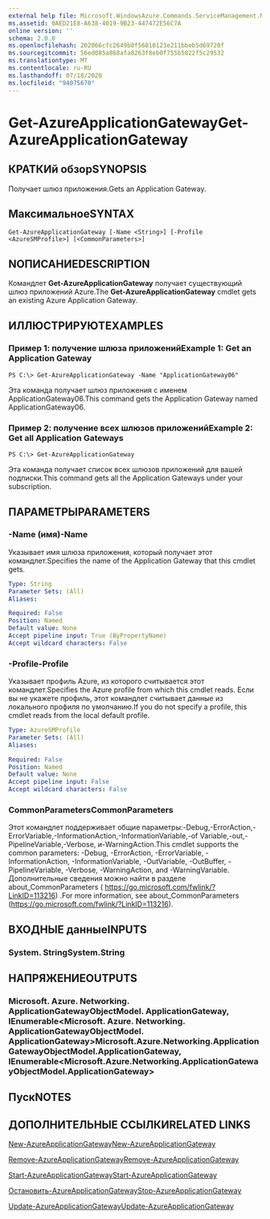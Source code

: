 ```yaml
---
external help file: Microsoft.WindowsAzure.Commands.ServiceManagement.Network.dll-Help.xml
ms.assetid: 0AED21E8-A638-4019-9B23-447472E56C7A
online version: ''
schema: 2.0.0
ms.openlocfilehash: 202066cfc2649b0f56810123e211bbeb5d69720f
ms.sourcegitcommit: 56ed085a868afa8263f8eb0f755b5822f5c29532
ms.translationtype: MT
ms.contentlocale: ru-RU
ms.lasthandoff: 07/18/2020
ms.locfileid: "94075670"
---
```

# <span data-ttu-id="05648-101">Get-AzureApplicationGateway</span><span class="sxs-lookup"><span data-stu-id="05648-101">Get-AzureApplicationGateway</span></span>

## <span data-ttu-id="05648-102">КРАТКИй обзор</span><span class="sxs-lookup"><span data-stu-id="05648-102">SYNOPSIS</span></span>
<span data-ttu-id="05648-103">Получает шлюз приложения.</span><span class="sxs-lookup"><span data-stu-id="05648-103">Gets an Application Gateway.</span></span>

## <span data-ttu-id="05648-104">Максимальное</span><span class="sxs-lookup"><span data-stu-id="05648-104">SYNTAX</span></span>

```
Get-AzureApplicationGateway [-Name <String>] [-Profile <AzureSMProfile>] [<CommonParameters>]
```

## <span data-ttu-id="05648-105">NОПИСАНИЕ</span><span class="sxs-lookup"><span data-stu-id="05648-105">DESCRIPTION</span></span>
<span data-ttu-id="05648-106">Командлет **Get-AzureApplicationGateway** получает существующий шлюз приложений Azure.</span><span class="sxs-lookup"><span data-stu-id="05648-106">The **Get-AzureApplicationGateway** cmdlet gets an existing Azure Application Gateway.</span></span>

## <span data-ttu-id="05648-107">ИЛЛЮСТРИРУЮТ</span><span class="sxs-lookup"><span data-stu-id="05648-107">EXAMPLES</span></span>

### <span data-ttu-id="05648-108">Пример 1: получение шлюза приложений</span><span class="sxs-lookup"><span data-stu-id="05648-108">Example 1: Get an Application Gateway</span></span>
```
PS C:\> Get-AzureApplicationGateway -Name "ApplicationGateway06"
```

<span data-ttu-id="05648-109">Эта команда получает шлюз приложения с именем ApplicationGateway06.</span><span class="sxs-lookup"><span data-stu-id="05648-109">This command gets the Application Gateway named ApplicationGateway06.</span></span>

### <span data-ttu-id="05648-110">Пример 2: получение всех шлюзов приложений</span><span class="sxs-lookup"><span data-stu-id="05648-110">Example 2: Get all Application Gateways</span></span>
```
PS C:\> Get-AzureApplicationGateway
```

<span data-ttu-id="05648-111">Эта команда получает список всех шлюзов приложений для вашей подписки.</span><span class="sxs-lookup"><span data-stu-id="05648-111">This command gets all the Application Gateways under your subscription.</span></span>

## <span data-ttu-id="05648-112">ПАРАМЕТРЫ</span><span class="sxs-lookup"><span data-stu-id="05648-112">PARAMETERS</span></span>

### <span data-ttu-id="05648-113">-Name (имя)</span><span class="sxs-lookup"><span data-stu-id="05648-113">-Name</span></span>
<span data-ttu-id="05648-114">Указывает имя шлюза приложения, который получает этот командлет.</span><span class="sxs-lookup"><span data-stu-id="05648-114">Specifies the name of the Application Gateway that this cmdlet gets.</span></span>

```yaml
Type: String
Parameter Sets: (All)
Aliases: 

Required: False
Position: Named
Default value: None
Accept pipeline input: True (ByPropertyName)
Accept wildcard characters: False
```

### <span data-ttu-id="05648-115">-Profile</span><span class="sxs-lookup"><span data-stu-id="05648-115">-Profile</span></span>
<span data-ttu-id="05648-116">Указывает профиль Azure, из которого считывается этот командлет.</span><span class="sxs-lookup"><span data-stu-id="05648-116">Specifies the Azure profile from which this cmdlet reads.</span></span> <span data-ttu-id="05648-117">Если вы не укажете профиль, этот командлет считывает данные из локального профиля по умолчанию.</span><span class="sxs-lookup"><span data-stu-id="05648-117">If you do not specify a profile, this cmdlet reads from the local default profile.</span></span>

```yaml
Type: AzureSMProfile
Parameter Sets: (All)
Aliases: 

Required: False
Position: Named
Default value: None
Accept pipeline input: False
Accept wildcard characters: False
```

### <span data-ttu-id="05648-118">CommonParameters</span><span class="sxs-lookup"><span data-stu-id="05648-118">CommonParameters</span></span>
<span data-ttu-id="05648-119">Этот командлет поддерживает общие параметры:-Debug,-ErrorAction,-ErrorVariable,-InformationAction,-InformationVariable,-of Variable,-out,-PipelineVariable,-Verbose, и-WarningAction.</span><span class="sxs-lookup"><span data-stu-id="05648-119">This cmdlet supports the common parameters: -Debug, -ErrorAction, -ErrorVariable, -InformationAction, -InformationVariable, -OutVariable, -OutBuffer, -PipelineVariable, -Verbose, -WarningAction, and -WarningVariable.</span></span> <span data-ttu-id="05648-120">Дополнительные сведения можно найти в разделе about_CommonParameters ( https://go.microsoft.com/fwlink/?LinkID=113216) .</span><span class="sxs-lookup"><span data-stu-id="05648-120">For more information, see about_CommonParameters (https://go.microsoft.com/fwlink/?LinkID=113216).</span></span>

## <span data-ttu-id="05648-121">ВХОДНЫЕ данные</span><span class="sxs-lookup"><span data-stu-id="05648-121">INPUTS</span></span>

### <span data-ttu-id="05648-122">System. String</span><span class="sxs-lookup"><span data-stu-id="05648-122">System.String</span></span>

## <span data-ttu-id="05648-123">НАПРЯЖЕНИЕ</span><span class="sxs-lookup"><span data-stu-id="05648-123">OUTPUTS</span></span>

### <span data-ttu-id="05648-124">Microsoft. Azure. Networking. ApplicationGatewayObjectModel. ApplicationGateway, IEnumerable<Microsoft. Azure. Networking. ApplicationGatewayObjectModel. ApplicationGateway></span><span class="sxs-lookup"><span data-stu-id="05648-124">Microsoft.Azure.Networking.ApplicationGatewayObjectModel.ApplicationGateway, IEnumerable<Microsoft.Azure.Networking.ApplicationGatewayObjectModel.ApplicationGateway></span></span>

## <span data-ttu-id="05648-125">Пуск</span><span class="sxs-lookup"><span data-stu-id="05648-125">NOTES</span></span>

## <span data-ttu-id="05648-126">ДОПОЛНИТЕЛЬНЫЕ ССЫЛКИ</span><span class="sxs-lookup"><span data-stu-id="05648-126">RELATED LINKS</span></span>

[<span data-ttu-id="05648-127">New-AzureApplicationGateway</span><span class="sxs-lookup"><span data-stu-id="05648-127">New-AzureApplicationGateway</span></span>](./New-AzureApplicationGateway.md)

[<span data-ttu-id="05648-128">Remove-AzureApplicationGateway</span><span class="sxs-lookup"><span data-stu-id="05648-128">Remove-AzureApplicationGateway</span></span>](./Remove-AzureApplicationGateway.md)

[<span data-ttu-id="05648-129">Start-AzureApplicationGateway</span><span class="sxs-lookup"><span data-stu-id="05648-129">Start-AzureApplicationGateway</span></span>](./Start-AzureApplicationGateway.md)

[<span data-ttu-id="05648-130">Остановить-AzureApplicationGateway</span><span class="sxs-lookup"><span data-stu-id="05648-130">Stop-AzureApplicationGateway</span></span>](./Stop-AzureApplicationGateway.md)

[<span data-ttu-id="05648-131">Update-AzureApplicationGateway</span><span class="sxs-lookup"><span data-stu-id="05648-131">Update-AzureApplicationGateway</span></span>](./Update-AzureApplicationGateway.md)


